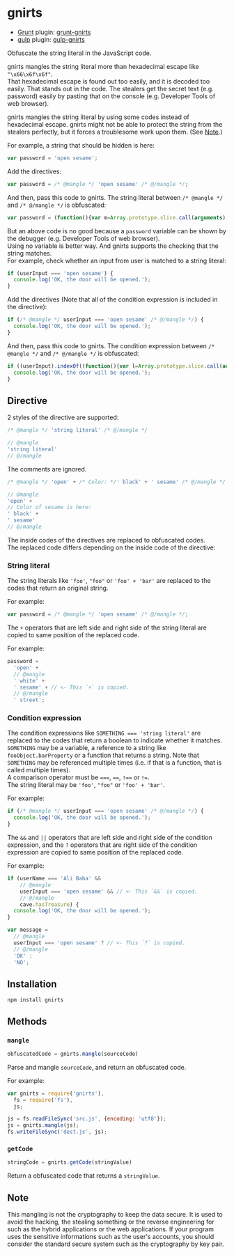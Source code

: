 # gnirts

* [Grunt](http://gruntjs.com/) plugin: [grunt-gnirts](https://github.com/anseki/grunt-gnirts)
* [gulp](http://gulpjs.com/) plugin: [gulp-gnirts](https://github.com/anseki/gulp-gnirts)

Obfuscate the string literal in the JavaScript code.

gnirts mangles the string literal more than hexadecimal escape like `"\x66\x6f\x6f"`.  
That hexadecimal escape is found out too easily, and it is decoded too easily. That stands out in the code. The stealers get the secret text (e.g. password) easily by pasting that on the console (e.g. Developer Tools of web browser).

gnirts mangles the string literal by using some codes instead of hexadecimal escape. gnirts might not be able to protect the string from the stealers perfectly, but it forces a troublesome work upon them. (See [Note](#note).)

For example, a string that should be hidden is here:

```js
var password = 'open sesame';
```

Add the directives:

```js
var password = /* @mangle */ 'open sesame' /* @/mangle */;
```

And then, pass this code to gnirts. The string literal between `/* @mangle */` and `/* @/mangle */` is obfuscated:

```js
var password = (function(){var m=Array.prototype.slice.call(arguments),i=m.shift();return m.reverse().map(function(j,a){return String.fromCharCode(j-i-55-a)}).join('')})(32,190,200,198)+(23).toString(36).toLowerCase()+(16).toString(36).toLowerCase().split('').map(function(Q){return String.fromCharCode(Q.charCodeAt()+(-71))}).join('')+(1022).toString(36).toLowerCase()+(function(){var m=Array.prototype.slice.call(arguments),Q=m.shift();return m.reverse().map(function(N,c){return String.fromCharCode(N-Q-16-c)}).join('')})(8,135,122,139)+(14).toString(36).toLowerCase();
```

But an above code is no good because a `password` variable can be shown by the debugger (e.g. Developer Tools of web browser).  
Using no variable is better way. And gnirts supports the checking that the string matches.  
For example, check whether an input from user is matched to a string literal:

```js
if (userInput === 'open sesame') {
  console.log('OK, the door will be opened.');
}
```

Add the directives (Note that all of the condition expression is included in the directive):

```js
if (/* @mangle */ userInput === 'open sesame' /* @/mangle */) {
  console.log('OK, the door will be opened.');
}
```

And then, pass this code to gnirts. The condition expression between `/* @mangle */` and `/* @/mangle */` is obfuscated:

```js
if ((userInput).indexOf((function(){var l=Array.prototype.slice.call(arguments),O=l.shift();return l.reverse().map(function(P,g){return String.fromCharCode(P-O-3-g)}).join('')})(1,105),10)===10&&(new RegExp('^[\\s\\S]{9}'+(22).toString(36).toLowerCase())).test(userInput)&&(userInput).indexOf((function(){var J=Array.prototype.slice.call(arguments),z=J.shift();return J.reverse().map(function(H,d){return String.fromCharCode(H-z-47-d)}).join('')})(1,148,165,150,163),5)===5&&(new RegExp('^[\\s\\S]{2}'+(527).toString(36).toLowerCase()+(18).toString(36).toLowerCase().split('').map(function(w){return String.fromCharCode(w.charCodeAt()+(-13))}).join('')+(42840).toString(36).toLowerCase())).test(userInput)&&(userInput).indexOf((function(){var H=Array.prototype.slice.call(arguments),Y=H.shift();return H.reverse().map(function(u,U){return String.fromCharCode(u-Y-12-U)}).join('')})(59,184,182),0)===0) {
  console.log('OK, the door will be opened.');
}
```

## Directive

2 styles of the directive are supported:

```js
/* @mangle */ 'string literal' /* @/mangle */
```

```js
// @mangle
'string literal'
// @/mangle
```

The comments are ignored.

```js
/* @mangle */ 'open' + /* Color: */' black' + ' sesame' /* @/mangle */
```

```js
// @mangle
'open' +
// Color of sesame is here:
' black' +
' sesame'
// @/mangle
```

The inside codes of the directives are replaced to obfuscated codes.  
The replaced code differs depending on the inside code of the directive:

### String literal

The string literals like `'foo'`, `"foo"` or `'foo' + 'bar'` are replaced to the codes that return an original string.

For example:

```js
var password = /* @mangle */ 'open sesame' /* @/mangle */;
```

The `+` operators that are left side and right side of the string literal are copied to same position of the replaced code.

For example:

```js
password =
  'open' +
  // @mangle
  ' white' +
  ' sesame' + // <- This `+` is copied.
  // @/mangle
  ' street';
```

### Condition expression

The condition expressions like `SOMETHING === 'string literal'` are replaced to the codes that return a boolean to indicate whether it matches.  
`SOMETHING` may be a variable, a reference to a string like `fooObject.barProperty` or a function that returns a string. Note that `SOMETHING` may be referenced multiple times (i.e. if that is a function, that is called multiple times).  
A comparison operator must be `===`, `==`, `!==` or `!=`.  
The string literal may be `'foo'`, `"foo"` or `'foo' + 'bar'`.

For example:

```js
if (/* @mangle */ userInput === 'open sesame' /* @/mangle */) {
  console.log('OK, the door will be opened.');
}
```

The `&&` and `||` operators that are left side and right side of the condition expression, and the `?` operators that are right side of the condition expression are copied to same position of the replaced code.

For example:

```js
if (userName === 'Ali Baba' &&
    // @mangle
    userInput === 'open sesame' && // <- This `&&` is copied.
    // @/mangle
    cave.hasTreasure) {
  console.log('OK, the door will be opened.');
}
```

```js
var message =
  // @mangle
  userInput === 'open sesame' ? // <- This `?` is copied.
  // @/mangle
  'OK' :
  'NO';
```

## Installation

```shell
npm install gnirts
```

## Methods

### `mangle`

```js
obfuscatedCode = gnirts.mangle(sourceCode)
```

Parse and mangle `sourceCode`, and return an obfuscated code.

For example:

```js
var gnirts = require('gnirts'),
  fs = require('fs'),
  js;

js = fs.readFileSync('src.js', {encoding: 'utf8'});
js = gnirts.mangle(js);
fs.writeFileSync('dest.js', js);
```

### `getCode`

```js
stringCode = gnirts.getCode(stringValue)
```

Return a obfuscated code that returns a `stringValue`.

## Note

This mangling is not the cryptography to keep the data secure. It is used to avoid the hacking, the stealing something or the reverse engineering for such as the hybrid applications or the web applications. If your program uses the sensitive informations such as the user's accounts, you should consider the standard secure system such as the cryptography by key pair.

